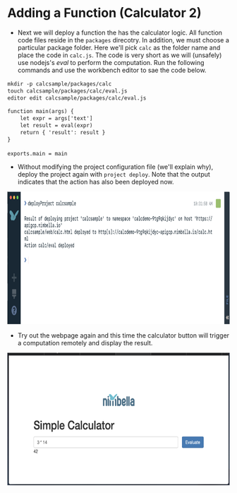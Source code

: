 # Adding a Function (Calculator 2)
- Next we will deploy a function the has the calculator logic.  All function code files reside in the `packages` direcotry.  In addition, we must choose a particular package folder.  Here we'll pick `calc` as the folder name and place the code in `calc.js`.  The code is very short as we will (unsafely) use nodejs's *eval* to perform the computation.  Run the following commands and use the workbench editor to sae the code below.

```
mkdir -p calcsample/packages/calc
touch calcsample/packages/calc/eval.js
editor edit calcsample/packages/calc/eval.js
```

```
function main(args) {
    let expr = args['text']
    let result = eval(expr)
    return { 'result': result }
}

exports.main = main
```

- Without modifying the project configuration file (we'll explain why), deploy the project again with `project deploy`.  Note that the output indicates that the action has also been deployed now.


<img src="./calc5.png" height=300px>

- Try out the webpage again and this time the calculator button will trigger a computation remotely and display the result.

<img src="./calc6.png" height=300px>



